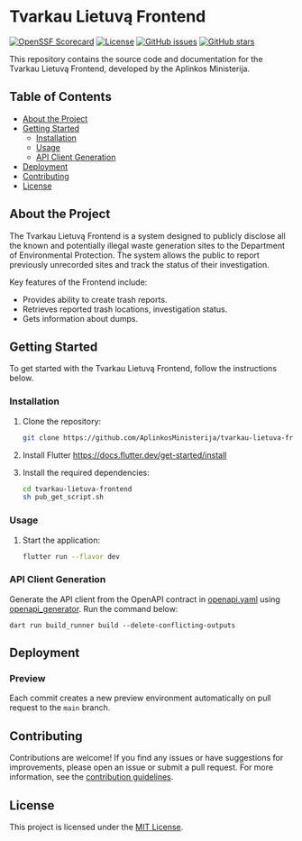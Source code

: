 # Tvarkau Lietuvą Frontend

[![OpenSSF Scorecard](https://api.securityscorecards.dev/projects/github.com/AplinkosMinisterija/tvarkau-lietuva-frontend/badge)](https://securityscorecards.dev/viewer/?platform=github.com&org={AplinkosMinisterija}&repo={tvarkau-lietuva-frontend})
[![License](https://img.shields.io/github/license/AplinkosMinisterija/tvarkau-lietuva-frontend)](https://github.com/AplinkosMinisterija/tvarkau-lietuva-frontend/blob/main/LICENSE)
[![GitHub issues](https://img.shields.io/github/issues/AplinkosMinisterija/tvarkau-lietuva-frontend)](https://github.com/AplinkosMinisterija/tvarkau-lietuva-frontend/issues)
[![GitHub stars](https://img.shields.io/github/stars/AplinkosMinisterija/tvarkau-lietuva-frontend)](https://github.com/AplinkosMinisterija/tvarkau-lietuva-frontend/stargazers)

This repository contains the source code and documentation for the Tvarkau Lietuvą Frontend,
developed by the Aplinkos
Ministerija.

## Table of Contents

- [About the Project](#about-the-project)
- [Getting Started](#getting-started)
    - [Installation](#installation)
    - [Usage](#usage)
    - [API Client Generation](#api-client-generation)
- [Deployment](#deployment)
- [Contributing](#contributing)
- [License](#license)

## About the Project

The Tvarkau Lietuvą Frontend is a system designed to publicly disclose all the known and potentially
illegal waste generation sites to the Department of Environmental Protection. The system allows the
public to report previously unrecorded sites and track the status of their investigation.

Key features of the Frontend include:

- Provides ability to create trash reports.
- Retrieves reported trash locations, investigation status.
- Gets information about dumps.

## Getting Started

To get started with the Tvarkau Lietuvą Frontend, follow the instructions below.

### Installation

1. Clone the repository:

   ```bash
   git clone https://github.com/AplinkosMinisterija/tvarkau-lietuva-frontend.git
   ```

2. Install Flutter https://docs.flutter.dev/get-started/install

3. Install the required dependencies:

   ```bash
   cd tvarkau-lietuva-frontend
   sh pub_get_script.sh
   ```

### Usage

1. Start the application:

   ```bash
   flutter run --flavor dev
   ```

### API Client Generation

Generate the API client from the OpenAPI contract in [openapi.yaml](openapi.yaml)
using [openapi_generator](https://pub.dev/packages/openapi_generator).
Run the command below:

```shell
dart run build_runner build --delete-conflicting-outputs
```

## Deployment

### Preview

Each commit creates a new preview environment automatically on pull request to the `main` branch.

## Contributing

Contributions are welcome! If you find any issues or have suggestions for improvements, please open
an issue or submit a
pull request. For more information, see
the [contribution guidelines](https://github.com/AplinkosMinisterija/.github/blob/main/CONTRIBUTING.md).

## License

This project is licensed under the [MIT License](./LICENSE).